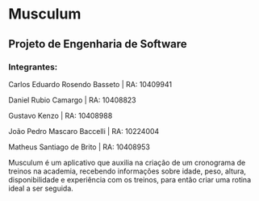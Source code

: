# Musculum
## Projeto de Engenharia de Software

### Integrantes:
Carlos Eduardo Rosendo Basseto | RA: 10409941

Daniel Rubio Camargo | RA: 10408823

Gustavo Kenzo | RA: 10408988

João Pedro Mascaro Baccelli | RA: 10224004

Matheus Santiago de Brito | RA: 10408953



Musculum é um aplicativo que auxilia na criação de um cronograma de treinos na
academia, recebendo informações sobre idade, peso, altura, disponibilidade e experiência
com os treinos, para então criar uma rotina ideal a ser seguida.
